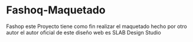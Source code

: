 # Fashoq-Maquetado
Fashop  este Proyecto tiene como fin realizar el maquetado hecho por otro autor el autor oficial de este diseño web es SLAB Design Studio
